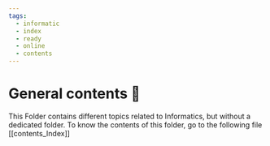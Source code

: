 ```yaml
---
tags:
  - informatic
  - index
  - ready
  - online
  - contents
---
```


# General contents 🧩

This Folder contains different topics related to Informatics, but without a dedicated folder. To know the contents of this folder, go to the following file [[contents_Index]]
